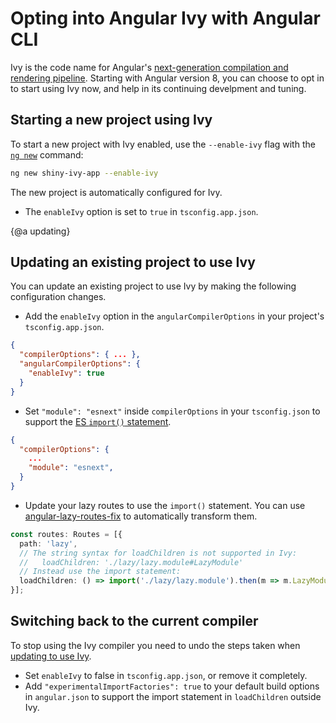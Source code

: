 # Opting into Angular Ivy with Angular CLI

Ivy is the code name for Angular's [next-generation compilation and rendering pipeline](https://blog.angular.io/a-plan-for-version-8-0-and-ivy-b3318dfc19f7). Starting with Angular version 8, you can choose to opt in to start using Ivy now, and help in its continuing develpment and tuning.


## Starting a new project using Ivy

To start a new project with Ivy enabled, use the `--enable-ivy` flag with the [`ng new`](cli/new) command:

```sh
ng new shiny-ivy-app --enable-ivy
```

The new project is automatically configured for Ivy.
- The `enableIvy` option is set to `true` in `tsconfig.app.json`.

{@a updating}
## Updating an existing project to use Ivy

You can update an existing project to use Ivy by making the following configuration changes.

- Add the `enableIvy` option in the `angularCompilerOptions` in your project's `tsconfig.app.json`.
```json
{
  "compilerOptions": { ... },
  "angularCompilerOptions": {
    "enableIvy": true
  }
}
```
- Set `"module": "esnext"` inside `compilerOptions` in your `tsconfig.json` to support the [ES `import()` statement](https://developer.mozilla.org/en-US/docs/Web/JavaScript/Reference/Statements/import).
```json
{
  "compilerOptions": {
    ...
    "module": "esnext",
  }
}
```
- Update your lazy routes to use the `import()` statement. You can use [angular-lazy-routes-fix](https://github.com/phenomnomnominal/angular-lazy-routes-fix) to automatically transform them.
```typescript
const routes: Routes = [{
  path: 'lazy',
  // The string syntax for loadChildren is not supported in Ivy:
  //   loadChildren: './lazy/lazy.module#LazyModule'
  // Instead use the import statement:
  loadChildren: () => import('./lazy/lazy.module').then(m => m.LazyModule)
}];
```

## Switching back to the current compiler

To stop using the Ivy compiler you need to undo the steps taken when [updating to use Ivy](#updating).
- Set `enableIvy` to false in `tsconfig.app.json`, or remove it completely.
- Add `"experimentalImportFactories": true` to your default build options in `angular.json` to support the import statement in `loadChildren` outside Ivy.
